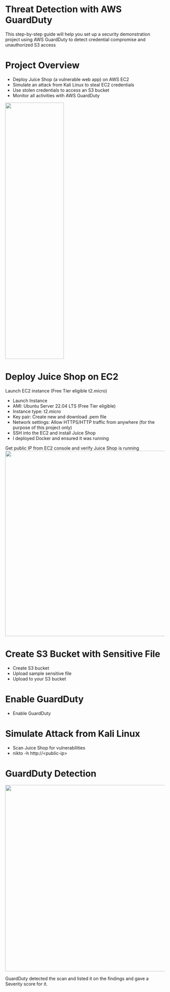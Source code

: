 # Threat Detection with AWS GuardDuty

This step-by-step guide will help you set up a security demonstration project using AWS GuardDuty to detect credential compromise and unauthorized S3 access<!--more-->

# Project Overview
<ul>
 	<li>Deploy Juice Shop (a vulnerable web app) on AWS EC2</li>
 	<li>Simulate an attack from Kali Linux to steal EC2 credentials</li>
 	<li>Use stolen credentials to access an S3 bucket</li>
 	<li>Monitor all activities with AWS GuardDuty</li>
</ul>
<img class="size-full wp-image-168 aligncenter" src="https://eyemekacyberportfolio.name.ng/wp-content/uploads/2025/05/Untitled-Diagram.drawio.png" alt="" width="185" height="810" />

# Deploy Juice Shop on EC2
Launch EC2 instance (Free Tier eligible t2.micro)
<ul>
 	<li>Launch Instance</li>
 	<li>AMI: Ubuntu Server 22.04 LTS (Free Tier eligible)</li>
 	<li>Instance type: t2.micro</li>
 	<li>Key pair: Create new and download .pem file</li>
 	<li>Network settings: Allow HTTPS/HTTP traffic from anywhere (for the purpose of this project only)</li>
 	<li>SSH into the EC2 and install Juice Shop</li>
 	<li>I deployed Docker and ensured it was running</li>
</ul>
Get public IP from EC2 console and verify Juice Shop is running

<img class="alignnone size-full wp-image-165" src="https://eyemekacyberportfolio.name.ng/wp-content/uploads/2025/05/Screenshot-2025-05-03-134003.png" alt="" width="1563" height="586" />

# Create S3 Bucket with Sensitive File
<ul>
 	<li>Create S3 bucket</li>
 	<li>Upload sample sensitive file</li>
 	<li>Upload to your S3 bucket</li>
</ul>

# Enable GuardDuty
<ul>
 	<li>Enable GuardDuty</li>
</ul>

# Simulate Attack from Kali Linux
<ul>
 	<li>Scan Juice Shop for vulnerabilities</li>
 	<li>nikto -h http://&lt;public-ip&gt;</li>
</ul>

# GuardDuty Detection
<img class="alignnone size-full wp-image-166" src="https://eyemekacyberportfolio.name.ng/wp-content/uploads/2025/05/Screenshot-2025-05-04-180319.png" alt="" width="1134" height="589" />

GuardDuty detected the scan and listed it on the findings and gave a Severity score for it.
